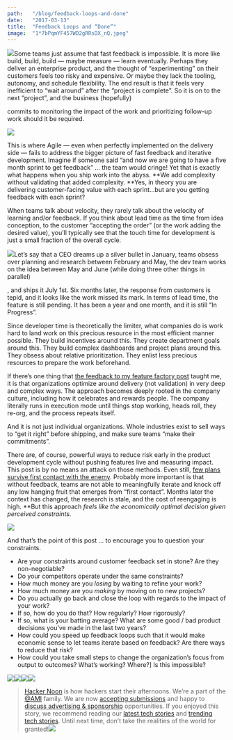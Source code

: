 ```yaml
---
path:	"/blog/feedback-loops-and-done"
date:	"2017-03-13"
title:	"Feedback Loops and “Done”"
image:	"1*7bPqmYF457WD2gRRsDX_nQ.jpeg"
---
```


![](/images/1*7bPqmYF457WD2gRRsDX_nQ.jpeg)Some teams just assume that fast feedback is impossible. It is more like build, build, build — maybe measure — learn eventually. Perhaps they deliver an enterprise product, and the thought of “experimenting” on their customers feels too risky and expensive. Or maybe they lack the tooling, autonomy, and schedule flexibility. The end result is that it feels very inefficient to “wait around” after the “project is complete”. So it is on to the next “project”, and the business (hopefully)

 commits to monitoring the impact of the work and prioritizing follow-up work should it be required.

![](/images/1*KmGlOcCdRELK0a0kQEW1lA.png)

This is where Agile — even when perfectly implemented on the delivery side — fails to address the bigger picture of fast feedback and iterative development. Imagine if someone said “and now we are going to have a five month sprint to get feedback” … the team would cringe! Yet that is exactly what happens when you ship work into the abyss. **We add complexity without validating that added complexity. **Yes, in theory you are delivering customer-facing value with each sprint…but are you getting feedback with each sprint?

When teams talk about velocity, they rarely talk about the velocity of learning and/or feedback. If you think about lead time as the time from idea conception, to the customer “accepting the order” (or the work adding the desired value), you’ll typically see that the touch time for development is just a small fraction of the overall cycle.

![](/images/1*y37ClzB4RNwhgmOQEMY41A.png)Let’s say that a CEO dreams up a silver bullet in January, teams obsess over planning and research between February and May, the dev team works on the idea between May and June (while doing three other things in parallel)

, and ships it July 1st. Six months later, the response from customers is tepid, and it looks like the work missed its mark. In terms of lead time, the feature is still pending. It has been a year and one month, and it is still “In Progress”.

Since developer time is theoretically the limiter, what companies do is work hard to land work on this precious resource in the most efficient manner possible. They build incentives around this. They create department goals around this. They build complex dashboards and project plans around this. They obsess about relative prioritization. They enlist less precious resources to prepare the work beforehand.

If there’s one thing that [the feedback to my feature factory post](https://hackernoon.com/12-signs-youre-working-in-a-feature-factory-44a5b938d6a2#.mgls9o4es) taught me, it is that organizations optimize around delivery (not validation) in very deep and complex ways. The approach becomes deeply rooted in the company culture, including how it celebrates and rewards people. The company literally runs in execution mode until things stop working, heads roll, they re-org, and the process repeats itself.

And it is not just individual organizations. Whole industries exist to sell ways to “get it right” before shipping, and make sure teams “make their commitments”.

There are, of course, powerful ways to reduce risk early in the product development cycle without pushing features live and measuring impact. This post is by no means an attack on those methods. Even still, [few plans survive first contact with the enemy](http://www.lexician.com/lexblog/2010/11/no-battle-plan-survives-contact-with-the-enemy/). Probably more important is that without feedback, teams are not able to meaningfully iterate and knock off any low hanging fruit that emerges from “first contact”. Months later the context has changed, the research is stale, and the cost of reengaging is high. **But this approach *feels *like the economically optimal decision given perceived constraints.**

![](/images/1*qUSb3j0w6J43oVPSwC9xaA.png)

And that’s the point of this post … to encourage you to question your constraints.

* Are your constraints around customer feedback set in stone? Are they non-negotiable?
* Do your competitors operate under the same constraints?
* How much money are you *losing* by waiting to refine your work?
* How much money are you *making* by moving on to new projects?
* Do you actually go back and close the loop with regards to the impact of your work?
* If so, how do you do that? How regularly? How rigorously?
* If so, what is your batting average? What are some good / bad product decisions you’ve made in the last two years?
* How could you speed up feedback loops such that it would make economic sense to let teams iterate based on feedback? Are there ways to reduce that risk?
* How could you take small steps to change the organization’s focus from output to outcomes? What’s working? Where?]
Is this impossible?

![](/images/1*mROLKJIcwR4qBPBnck1P6Q.png)[![](/images/1*0hqOaABQ7XGPT-OYNgiUBg.png)](http://bit.ly/HackernoonFB)[![](/images/1*Vgw1jkA6hgnvwzTsfMlnpg.png)](https://goo.gl/k7XYbx)[![](/images/1*gKBpq1ruUi0FVK2UM_I4tQ.png)](https://goo.gl/4ofytp)
> [Hacker Noon](http://bit.ly/Hackernoon) is how hackers start their afternoons. We’re a part of the [@AMI](http://bit.ly/atAMIatAMI) family. We are now [accepting submissions](http://bit.ly/hackernoonsubmission) and happy to [discuss advertising & sponsorship](mailto:partners@amipublications.com) opportunities.
> If you enjoyed this story, we recommend reading our [latest tech stories](http://bit.ly/hackernoonlatestt) and [trending tech stories](https://hackernoon.com/trending). Until next time, don’t take the realities of the world for granted!![](/images/1*35tCjoPcvq6LbB3I6Wegqw.jpeg)